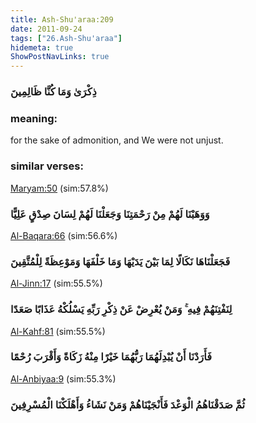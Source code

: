 ```yaml
---
title: Ash-Shu'araa:209
date: 2011-09-24
tags: ["26.Ash-Shu'araa"]
hidemeta: true 
ShowPostNavLinks: true 
---
```

### ذِكْرَىٰ وَمَا كُنَّا ظَالِمِينَ
### meaning: 
for the sake of admonition, and We were not unjust.
### similar verses: 

[Maryam:50](/19/50) (sim:57.8%)

### وَوَهَبْنَا لَهُمْ مِنْ رَحْمَتِنَا وَجَعَلْنَا لَهُمْ لِسَانَ صِدْقٍ عَلِيًّا

[Al-Baqara:66](/2/66) (sim:56.6%)

### فَجَعَلْنَاهَا نَكَالًا لِمَا بَيْنَ يَدَيْهَا وَمَا خَلْفَهَا وَمَوْعِظَةً لِلْمُتَّقِينَ

[Al-Jinn:17](/72/17) (sim:55.5%)

### لِنَفْتِنَهُمْ فِيهِ ۚ وَمَنْ يُعْرِضْ عَنْ ذِكْرِ رَبِّهِ يَسْلُكْهُ عَذَابًا صَعَدًا

[Al-Kahf:81](/18/81) (sim:55.5%)

### فَأَرَدْنَا أَنْ يُبْدِلَهُمَا رَبُّهُمَا خَيْرًا مِنْهُ زَكَاةً وَأَقْرَبَ رُحْمًا

[Al-Anbiyaa:9](/21/9) (sim:55.3%)

### ثُمَّ صَدَقْنَاهُمُ الْوَعْدَ فَأَنْجَيْنَاهُمْ وَمَنْ نَشَاءُ وَأَهْلَكْنَا الْمُسْرِفِينَ

